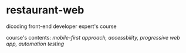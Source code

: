 # restaurant-web
dicoding front-end developer expert's course

course's contents:
*mobile-first approach, accessbility, progressive web app, automation testing*
